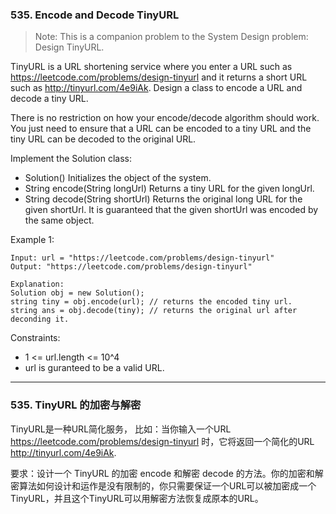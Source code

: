 ### 535. Encode and Decode TinyURL
> Note: This is a companion problem to the System Design problem: Design TinyURL.

TinyURL is a URL shortening service where you enter a URL such as https://leetcode.com/problems/design-tinyurl and it returns a short URL such as http://tinyurl.com/4e9iAk. Design a class to encode a URL and decode a tiny URL.

There is no restriction on how your encode/decode algorithm should work. You just need to ensure that a URL can be encoded to a tiny URL and the tiny URL can be decoded to the original URL.

Implement the Solution class:

* Solution() Initializes the object of the system.
* String encode(String longUrl) Returns a tiny URL for the given longUrl.
* String decode(String shortUrl) Returns the original long URL for the given shortUrl. It is guaranteed that the given shortUrl was encoded by the same object.



Example 1:

	Input: url = "https://leetcode.com/problems/design-tinyurl"
	Output: "https://leetcode.com/problems/design-tinyurl"

	Explanation:
	Solution obj = new Solution();
	string tiny = obj.encode(url); // returns the encoded tiny url.
	string ans = obj.decode(tiny); // returns the original url after deconding it.



Constraints:

* 1 <= url.length <= 10^4
* url is guranteed to be a valid URL.

----
### 535. TinyURL 的加密与解密
TinyURL是一种URL简化服务， 比如：当你输入一个URL https://leetcode.com/problems/design-tinyurl 时，它将返回一个简化的URL http://tinyurl.com/4e9iAk.

要求：设计一个 TinyURL 的加密 encode 和解密 decode 的方法。你的加密和解密算法如何设计和运作是没有限制的，你只需要保证一个URL可以被加密成一个TinyURL，并且这个TinyURL可以用解密方法恢复成原本的URL。

